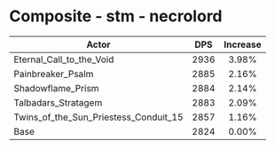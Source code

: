# Composite - stm - necrolord
| Actor | DPS | Increase |
|---|:---:|:---:|
|Eternal_Call_to_the_Void|2936|3.98%|
|Painbreaker_Psalm|2885|2.16%|
|Shadowflame_Prism|2884|2.14%|
|Talbadars_Stratagem|2883|2.09%|
|Twins_of_the_Sun_Priestess_Conduit_15|2857|1.16%|
|Base|2824|0.00%|
